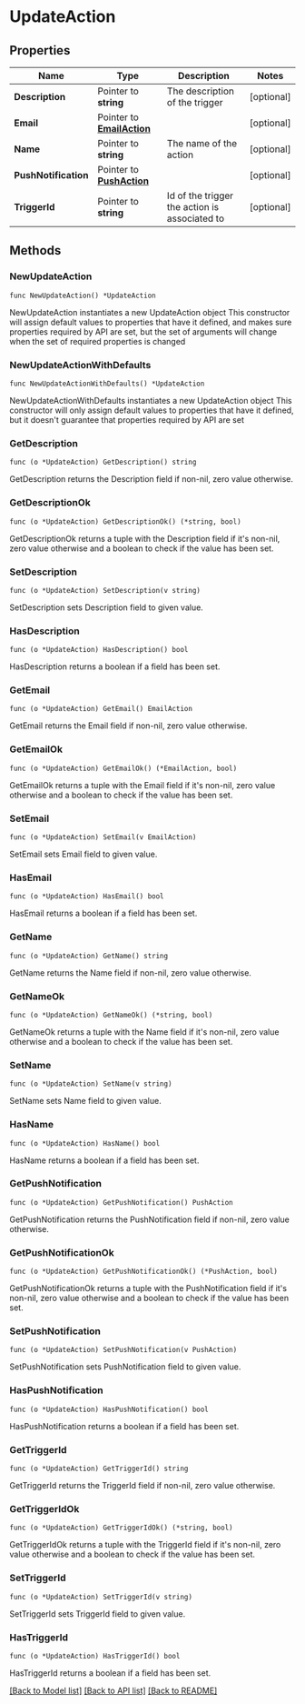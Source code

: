 # UpdateAction

## Properties

Name | Type | Description | Notes
------------ | ------------- | ------------- | -------------
**Description** | Pointer to **string** | The description of the trigger | [optional] 
**Email** | Pointer to [**EmailAction**](EmailAction.md) |  | [optional] 
**Name** | Pointer to **string** | The name of the action | [optional] 
**PushNotification** | Pointer to [**PushAction**](PushAction.md) |  | [optional] 
**TriggerId** | Pointer to **string** | Id of the trigger the action is associated to | [optional] 

## Methods

### NewUpdateAction

`func NewUpdateAction() *UpdateAction`

NewUpdateAction instantiates a new UpdateAction object
This constructor will assign default values to properties that have it defined,
and makes sure properties required by API are set, but the set of arguments
will change when the set of required properties is changed

### NewUpdateActionWithDefaults

`func NewUpdateActionWithDefaults() *UpdateAction`

NewUpdateActionWithDefaults instantiates a new UpdateAction object
This constructor will only assign default values to properties that have it defined,
but it doesn't guarantee that properties required by API are set

### GetDescription

`func (o *UpdateAction) GetDescription() string`

GetDescription returns the Description field if non-nil, zero value otherwise.

### GetDescriptionOk

`func (o *UpdateAction) GetDescriptionOk() (*string, bool)`

GetDescriptionOk returns a tuple with the Description field if it's non-nil, zero value otherwise
and a boolean to check if the value has been set.

### SetDescription

`func (o *UpdateAction) SetDescription(v string)`

SetDescription sets Description field to given value.

### HasDescription

`func (o *UpdateAction) HasDescription() bool`

HasDescription returns a boolean if a field has been set.

### GetEmail

`func (o *UpdateAction) GetEmail() EmailAction`

GetEmail returns the Email field if non-nil, zero value otherwise.

### GetEmailOk

`func (o *UpdateAction) GetEmailOk() (*EmailAction, bool)`

GetEmailOk returns a tuple with the Email field if it's non-nil, zero value otherwise
and a boolean to check if the value has been set.

### SetEmail

`func (o *UpdateAction) SetEmail(v EmailAction)`

SetEmail sets Email field to given value.

### HasEmail

`func (o *UpdateAction) HasEmail() bool`

HasEmail returns a boolean if a field has been set.

### GetName

`func (o *UpdateAction) GetName() string`

GetName returns the Name field if non-nil, zero value otherwise.

### GetNameOk

`func (o *UpdateAction) GetNameOk() (*string, bool)`

GetNameOk returns a tuple with the Name field if it's non-nil, zero value otherwise
and a boolean to check if the value has been set.

### SetName

`func (o *UpdateAction) SetName(v string)`

SetName sets Name field to given value.

### HasName

`func (o *UpdateAction) HasName() bool`

HasName returns a boolean if a field has been set.

### GetPushNotification

`func (o *UpdateAction) GetPushNotification() PushAction`

GetPushNotification returns the PushNotification field if non-nil, zero value otherwise.

### GetPushNotificationOk

`func (o *UpdateAction) GetPushNotificationOk() (*PushAction, bool)`

GetPushNotificationOk returns a tuple with the PushNotification field if it's non-nil, zero value otherwise
and a boolean to check if the value has been set.

### SetPushNotification

`func (o *UpdateAction) SetPushNotification(v PushAction)`

SetPushNotification sets PushNotification field to given value.

### HasPushNotification

`func (o *UpdateAction) HasPushNotification() bool`

HasPushNotification returns a boolean if a field has been set.

### GetTriggerId

`func (o *UpdateAction) GetTriggerId() string`

GetTriggerId returns the TriggerId field if non-nil, zero value otherwise.

### GetTriggerIdOk

`func (o *UpdateAction) GetTriggerIdOk() (*string, bool)`

GetTriggerIdOk returns a tuple with the TriggerId field if it's non-nil, zero value otherwise
and a boolean to check if the value has been set.

### SetTriggerId

`func (o *UpdateAction) SetTriggerId(v string)`

SetTriggerId sets TriggerId field to given value.

### HasTriggerId

`func (o *UpdateAction) HasTriggerId() bool`

HasTriggerId returns a boolean if a field has been set.


[[Back to Model list]](../README.md#documentation-for-models) [[Back to API list]](../README.md#documentation-for-api-endpoints) [[Back to README]](../README.md)



